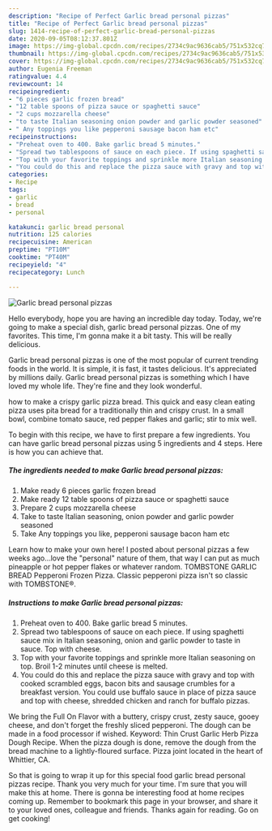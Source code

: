 ```yaml
---
description: "Recipe of Perfect Garlic bread personal pizzas"
title: "Recipe of Perfect Garlic bread personal pizzas"
slug: 1414-recipe-of-perfect-garlic-bread-personal-pizzas
date: 2020-09-05T08:12:37.801Z
image: https://img-global.cpcdn.com/recipes/2734c9ac9636cab5/751x532cq70/garlic-bread-personal-pizzas-recipe-main-photo.jpg
thumbnail: https://img-global.cpcdn.com/recipes/2734c9ac9636cab5/751x532cq70/garlic-bread-personal-pizzas-recipe-main-photo.jpg
cover: https://img-global.cpcdn.com/recipes/2734c9ac9636cab5/751x532cq70/garlic-bread-personal-pizzas-recipe-main-photo.jpg
author: Eugenia Freeman
ratingvalue: 4.4
reviewcount: 14
recipeingredient:
- "6 pieces garlic frozen bread"
- "12 table spoons of pizza sauce or spaghetti sauce"
- "2 cups mozzarella cheese"
- "to taste Italian seasoning onion powder and garlic powder seasoned"
- " Any toppings you like pepperoni sausage bacon ham etc"
recipeinstructions:
- "Preheat oven to 400. Bake garlic bread 5 minutes."
- "Spread two tablespoons of sauce on each piece. If using spaghetti sauce mix in Italian seasoning, onion and garlic powder to taste in sauce. Top with cheese."
- "Top with your favorite toppings and sprinkle more Italian seasoning on top. Broil 1-2 minutes until cheese is melted."
- "You could do this and replace the pizza sauce with gravy and top with cooked scrambled eggs, bacon bits and sausage crumbles for a breakfast version. You could use buffalo sauce in place of pizza sauce and top with cheese, shredded chicken and ranch for buffalo pizzas."
categories:
- Recipe
tags:
- garlic
- bread
- personal

katakunci: garlic bread personal 
nutrition: 125 calories
recipecuisine: American
preptime: "PT10M"
cooktime: "PT40M"
recipeyield: "4"
recipecategory: Lunch

---
```



![Garlic bread personal pizzas](https://img-global.cpcdn.com/recipes/2734c9ac9636cab5/751x532cq70/garlic-bread-personal-pizzas-recipe-main-photo.jpg)

Hello everybody, hope you are having an incredible day today. Today, we're going to make a special dish, garlic bread personal pizzas. One of my favorites. This time, I'm gonna make it a bit tasty. This will be really delicious.

Garlic bread personal pizzas is one of the most popular of current trending foods in the world. It is simple, it is fast, it tastes delicious. It's appreciated by millions daily. Garlic bread personal pizzas is something which I have loved my whole life. They're fine and they look wonderful.

how to make a crispy garlic pizza bread. This quick and easy clean eating pizza uses pita bread for a traditionally thin and crispy crust. In a small bowl, combine tomato sauce, red pepper flakes and garlic; stir to mix well.


To begin with this recipe, we have to first prepare a few ingredients. You can have garlic bread personal pizzas using 5 ingredients and 4 steps. Here is how you can achieve that.

<!--inarticleads1-->

##### The ingredients needed to make Garlic bread personal pizzas:

1. Make ready 6 pieces garlic frozen bread
1. Make ready 12 table spoons of pizza sauce or spaghetti sauce
1. Prepare 2 cups mozzarella cheese
1. Take to taste Italian seasoning, onion powder and garlic powder seasoned
1. Take  Any toppings you like, pepperoni sausage bacon ham etc


Learn how to make your own here! I posted about personal pizzas a few weeks ago…love the &#34;personal&#34; nature of them, that way I can put as much pineapple or hot pepper flakes or whatever random. TOMBSTONE GARLIC BREAD Pepperoni Frozen Pizza. Classic pepperoni pizza isn&#39;t so classic with TOMBSTONE®. 

<!--inarticleads2-->

##### Instructions to make Garlic bread personal pizzas:

1. Preheat oven to 400. Bake garlic bread 5 minutes.
1. Spread two tablespoons of sauce on each piece. If using spaghetti sauce mix in Italian seasoning, onion and garlic powder to taste in sauce. Top with cheese.
1. Top with your favorite toppings and sprinkle more Italian seasoning on top. Broil 1-2 minutes until cheese is melted.
1. You could do this and replace the pizza sauce with gravy and top with cooked scrambled eggs, bacon bits and sausage crumbles for a breakfast version. You could use buffalo sauce in place of pizza sauce and top with cheese, shredded chicken and ranch for buffalo pizzas.


We bring the Full On Flavor with a buttery, crispy crust, zesty sauce, gooey cheese, and don&#39;t forget the freshly sliced pepperoni. The dough can be made in a food processor if wished. Keyword: Thin Crust Garlic Herb Pizza Dough Recipe. When the pizza dough is done, remove the dough from the bread machine to a lightly-floured surface. Pizza joint located in the heart of Whittier, CA. 

So that is going to wrap it up for this special food garlic bread personal pizzas recipe. Thank you very much for your time. I'm sure that you will make this at home. There is gonna be interesting food at home recipes coming up. Remember to bookmark this page in your browser, and share it to your loved ones, colleague and friends. Thanks again for reading. Go on get cooking!
